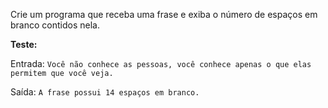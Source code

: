 Crie um programa que receba uma frase e exiba o número de espaços em branco contidos nela.

**Teste:**

Entrada: `Você não conhece as pessoas, você conhece apenas o que elas permitem que você veja.`

Saída: `A frase possui 14 espaços em branco.`
